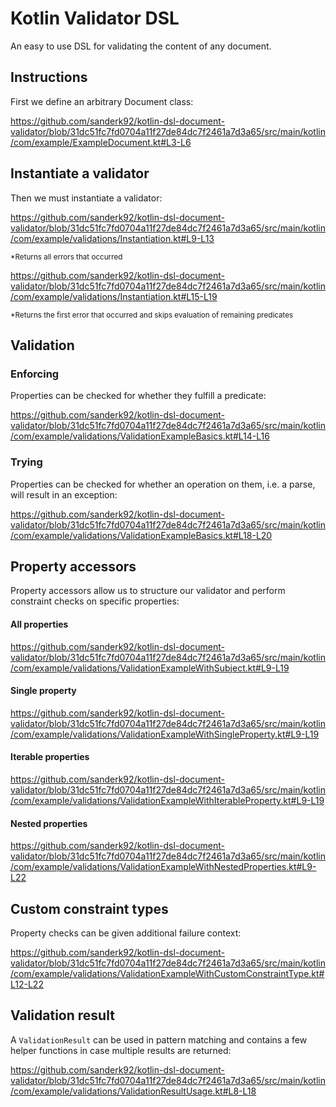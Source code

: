 # Kotlin Validator DSL
An easy to use DSL for validating the content of any document.

## Instructions

First we define an arbitrary Document class:

https://github.com/sanderk92/kotlin-dsl-document-validator/blob/31dc51fc7fd0704a11f27de84dc7f2461a7d3a65/src/main/kotlin/com/example/ExampleDocument.kt#L3-L6

## Instantiate a validator

Then we must instantiate a validator:

https://github.com/sanderk92/kotlin-dsl-document-validator/blob/31dc51fc7fd0704a11f27de84dc7f2461a7d3a65/src/main/kotlin/com/example/validations/Instantiation.kt#L9-L13

<sup>*Returns all errors that occurred<sup>

https://github.com/sanderk92/kotlin-dsl-document-validator/blob/31dc51fc7fd0704a11f27de84dc7f2461a7d3a65/src/main/kotlin/com/example/validations/Instantiation.kt#L15-L19

<sup>*Returns the first error that occurred and skips evaluation of remaining predicates<sup>

## Validation

### Enforcing

Properties can be checked for whether they fulfill a predicate:

https://github.com/sanderk92/kotlin-dsl-document-validator/blob/31dc51fc7fd0704a11f27de84dc7f2461a7d3a65/src/main/kotlin/com/example/validations/ValidationExampleBasics.kt#L14-L16
### Trying

Properties can be checked for whether an operation on them, i.e. a parse, will result in an exception:

https://github.com/sanderk92/kotlin-dsl-document-validator/blob/31dc51fc7fd0704a11f27de84dc7f2461a7d3a65/src/main/kotlin/com/example/validations/ValidationExampleBasics.kt#L18-L20
## Property accessors

Property accessors allow us to structure our validator and perform constraint checks on specific properties:

#### All properties

https://github.com/sanderk92/kotlin-dsl-document-validator/blob/31dc51fc7fd0704a11f27de84dc7f2461a7d3a65/src/main/kotlin/com/example/validations/ValidationExampleWithSubject.kt#L9-L19

#### Single property

https://github.com/sanderk92/kotlin-dsl-document-validator/blob/31dc51fc7fd0704a11f27de84dc7f2461a7d3a65/src/main/kotlin/com/example/validations/ValidationExampleWithSingleProperty.kt#L9-L19

#### Iterable properties

https://github.com/sanderk92/kotlin-dsl-document-validator/blob/31dc51fc7fd0704a11f27de84dc7f2461a7d3a65/src/main/kotlin/com/example/validations/ValidationExampleWithIterableProperty.kt#L9-L19

#### Nested properties

https://github.com/sanderk92/kotlin-dsl-document-validator/blob/31dc51fc7fd0704a11f27de84dc7f2461a7d3a65/src/main/kotlin/com/example/validations/ValidationExampleWithNestedProperties.kt#L9-L22

## Custom constraint types

Property checks can be given additional failure context:

https://github.com/sanderk92/kotlin-dsl-document-validator/blob/31dc51fc7fd0704a11f27de84dc7f2461a7d3a65/src/main/kotlin/com/example/validations/ValidationExampleWithCustomConstraintType.kt#L12-L22

## Validation result

A `ValidationResult` can be used in pattern matching and contains a few helper functions in case multiple results are returned:

https://github.com/sanderk92/kotlin-dsl-document-validator/blob/31dc51fc7fd0704a11f27de84dc7f2461a7d3a65/src/main/kotlin/com/example/validations/ValidationResultUsage.kt#L8-L18